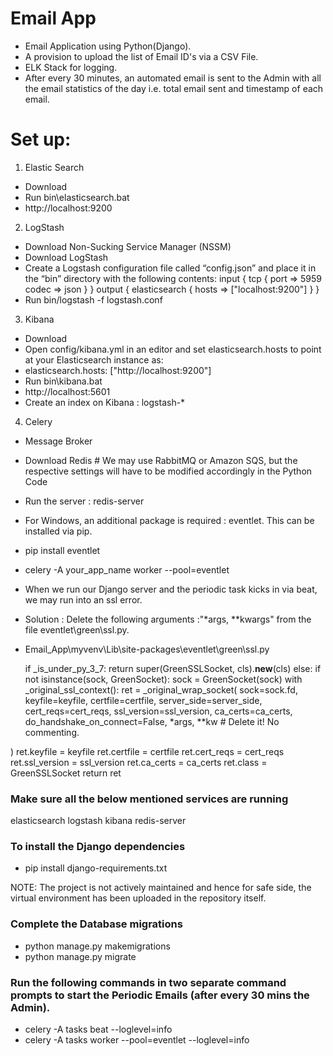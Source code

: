 # Email App
- Email Application using Python(Django).
- A provision to upload the list of Email ID's via a CSV File.
- ELK Stack for logging.
- After every 30 minutes, an automated email is sent to the Admin with all the email statistics of the day i.e. total email sent and timestamp of each email.

# Set up:

1. Elastic Search
- Download
- Run bin\elasticsearch.bat
- http://localhost:9200

2. LogStash
- Download Non-Sucking Service Manager (NSSM)
- Download LogStash
- Create a Logstash configuration file called “config.json” and place it in the “bin” directory with the following contents: input { tcp { port => 5959 codec => json } } output { elasticsearch { hosts => ["localhost:9200"] } }
- Run bin/logstash -f logstash.conf

3.  Kibana
- Download
- Open config/kibana.yml in an editor and set elasticsearch.hosts to point at your Elasticsearch instance as: 
- elasticsearch.hosts: ["http://localhost:9200"]
- Run bin\kibana.bat
- http://localhost:5601
- Create an index on Kibana : logstash-*

4. Celery
- Message Broker
- Download Redis # We may use RabbitMQ or Amazon SQS, but the respective settings will have to be modified accordingly in the Python Code
- Run the server : redis-server
- For Windows, an additional package is required : eventlet. This can be installed via pip. 
- pip install eventlet
- celery -A your_app_name worker --pool=eventlet
- When we run our Django server and the periodic task kicks in via beat, we may run into an ssl error.
- Solution : Delete the following arguments :"*args, **kwargs" from the file eventlet\green\ssl.py.

- Email_App\myvenv\Lib\site-packages\eventlet\green\ssl.py

    if _is_under_py_3_7:
        return super(GreenSSLSocket, cls).__new__(cls)
    else:
        if not isinstance(sock, GreenSocket):
            sock = GreenSocket(sock)
        with _original_ssl_context():
            ret = _original_wrap_socket(
                sock=sock.fd,
                keyfile=keyfile,
                certfile=certfile,
                server_side=server_side,
                cert_reqs=cert_reqs,
                ssl_version=ssl_version,
                ca_certs=ca_certs,
                do_handshake_on_connect=False,
*args, **kw										# Delete it! No commenting. 

)
ret.keyfile = keyfile
ret.certfile = certfile
ret.cert_reqs = cert_reqs
ret.ssl_version = ssl_version
ret.ca_certs = ca_certs
ret.class = GreenSSLSocket
return ret

### Make sure all the below mentioned services are running
elasticsearch
logstash
kibana
redis-server

### To install the Django dependencies
- pip install django-requirements.txt

NOTE: The project is not actively maintained and hence for safe side, the virtual environment has been uploaded in the repository itself.

### Complete the Database migrations
- python manage.py makemigrations
- python manage.py migrate

### Run the following commands in two separate command prompts to start the Periodic Emails (after every 30 mins the Admin).
- celery -A tasks beat --loglevel=info
- celery -A tasks worker --pool=eventlet --loglevel=info
